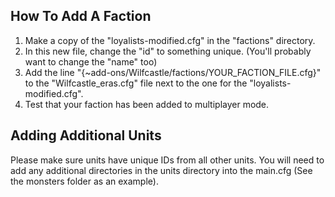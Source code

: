 
How To Add A Faction
--------------------

1. Make a copy of the "loyalists-modified.cfg" in the "factions" directory.
2. In this new file, change the "id" to something unique. (You'll probably
want to change the "name" too)
3. Add the line "{~add-ons/Wilfcastle/factions/YOUR_FACTION_FILE.cfg}" to the
"Wilfcastle_eras.cfg" file next to the one for the "loyalists-modified.cfg".
4. Test that your faction has been added to multiplayer mode.

Adding Additional Units
-----------------------

Please make sure units have unique IDs from all other units.
You will need to add any additional directories in the units
directory into the main.cfg (See the monsters folder as an example).
